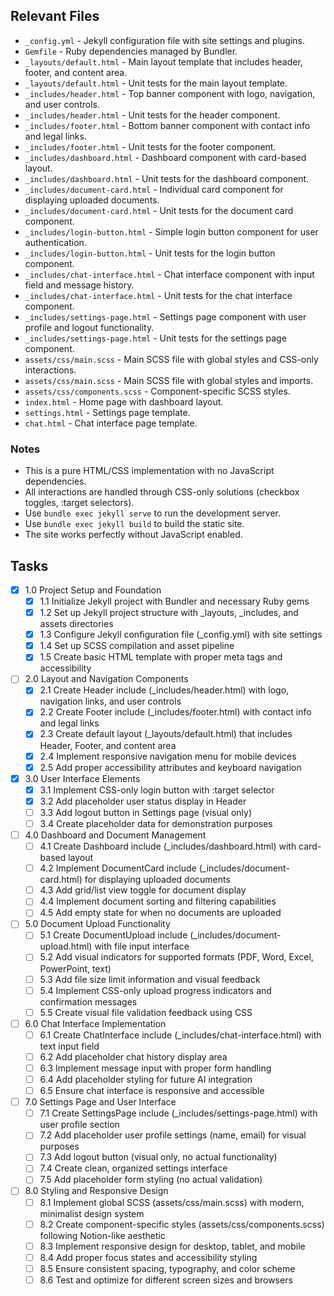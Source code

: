 ## Relevant Files

- `_config.yml` - Jekyll configuration file with site settings and plugins.
- `Gemfile` - Ruby dependencies managed by Bundler.
- `_layouts/default.html` - Main layout template that includes header, footer, and content area.
- `_layouts/default.html` - Unit tests for the main layout template.
- `_includes/header.html` - Top banner component with logo, navigation, and user controls.
- `_includes/header.html` - Unit tests for the header component.
- `_includes/footer.html` - Bottom banner component with contact info and legal links.
- `_includes/footer.html` - Unit tests for the footer component.
- `_includes/dashboard.html` - Dashboard component with card-based layout.
- `_includes/dashboard.html` - Unit tests for the dashboard component.
- `_includes/document-card.html` - Individual card component for displaying uploaded documents.
- `_includes/document-card.html` - Unit tests for the document card component.
- `_includes/login-button.html` - Simple login button component for user authentication.
- `_includes/login-button.html` - Unit tests for the login button component.
- `_includes/chat-interface.html` - Chat interface component with input field and message history.
- `_includes/chat-interface.html` - Unit tests for the chat interface component.
- `_includes/settings-page.html` - Settings page component with user profile and logout functionality.
- `_includes/settings-page.html` - Unit tests for the settings page component.
- `assets/css/main.scss` - Main SCSS file with global styles and CSS-only interactions.
- `assets/css/main.scss` - Main SCSS file with global styles and imports.
- `assets/css/components.scss` - Component-specific SCSS styles.
- `index.html` - Home page with dashboard layout.
- `settings.html` - Settings page template.
- `chat.html` - Chat interface page template.

### Notes

- This is a pure HTML/CSS implementation with no JavaScript dependencies.
- All interactions are handled through CSS-only solutions (checkbox toggles, :target selectors).
- Use `bundle exec jekyll serve` to run the development server.
- Use `bundle exec jekyll build` to build the static site.
- The site works perfectly without JavaScript enabled.

## Tasks

- [x] 1.0 Project Setup and Foundation
  - [x] 1.1 Initialize Jekyll project with Bundler and necessary Ruby gems
  - [x] 1.2 Set up Jekyll project structure with _layouts, _includes, and assets directories
  - [x] 1.3 Configure Jekyll configuration file (_config.yml) with site settings
  - [x] 1.4 Set up SCSS compilation and asset pipeline
  - [x] 1.5 Create basic HTML template with proper meta tags and accessibility

- [ ] 2.0 Layout and Navigation Components
  - [x] 2.1 Create Header include (_includes/header.html) with logo, navigation links, and user controls
  - [x] 2.2 Create Footer include (_includes/footer.html) with contact info and legal links
  - [x] 2.3 Create default layout (_layouts/default.html) that includes Header, Footer, and content area
  - [x] 2.4 Implement responsive navigation menu for mobile devices
  - [x] 2.5 Add proper accessibility attributes and keyboard navigation

- [x] 3.0 User Interface Elements
  - [x] 3.1 Implement CSS-only login button with :target selector
  - [x] 3.2 Add placeholder user status display in Header
  - [ ] 3.3 Add logout button in Settings page (visual only)
  - [ ] 3.4 Create placeholder data for demonstration purposes

- [ ] 4.0 Dashboard and Document Management
  - [ ] 4.1 Create Dashboard include (_includes/dashboard.html) with card-based layout
  - [ ] 4.2 Implement DocumentCard include (_includes/document-card.html) for displaying uploaded documents
  - [ ] 4.3 Add grid/list view toggle for document display
  - [ ] 4.4 Implement document sorting and filtering capabilities
  - [ ] 4.5 Add empty state for when no documents are uploaded

- [ ] 5.0 Document Upload Functionality
  - [ ] 5.1 Create DocumentUpload include (_includes/document-upload.html) with file input interface
  - [ ] 5.2 Add visual indicators for supported formats (PDF, Word, Excel, PowerPoint, text)
  - [ ] 5.3 Add file size limit information and visual feedback
  - [ ] 5.4 Implement CSS-only upload progress indicators and confirmation messages
  - [ ] 5.5 Create visual file validation feedback using CSS

- [ ] 6.0 Chat Interface Implementation
  - [ ] 6.1 Create ChatInterface include (_includes/chat-interface.html) with text input field
  - [ ] 6.2 Add placeholder chat history display area
  - [ ] 6.3 Implement message input with proper form handling
  - [ ] 6.4 Add placeholder styling for future AI integration
  - [ ] 6.5 Ensure chat interface is responsive and accessible

- [ ] 7.0 Settings Page and User Interface
  - [ ] 7.1 Create SettingsPage include (_includes/settings-page.html) with user profile section
  - [ ] 7.2 Add placeholder user profile settings (name, email) for visual purposes
  - [ ] 7.3 Add logout button (visual only, no actual functionality)
  - [ ] 7.4 Create clean, organized settings interface
  - [ ] 7.5 Add placeholder form styling (no actual validation)

- [ ] 8.0 Styling and Responsive Design
  - [ ] 8.1 Implement global SCSS (assets/css/main.scss) with modern, minimalist design system
  - [ ] 8.2 Create component-specific styles (assets/css/components.scss) following Notion-like aesthetic
  - [ ] 8.3 Implement responsive design for desktop, tablet, and mobile
  - [ ] 8.4 Add proper focus states and accessibility styling
  - [ ] 8.5 Ensure consistent spacing, typography, and color scheme
  - [ ] 8.6 Test and optimize for different screen sizes and browsers 